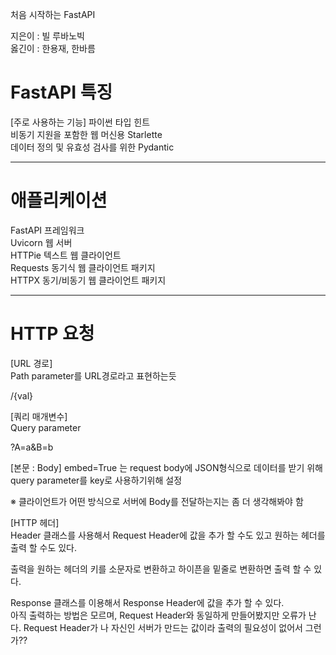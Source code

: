 처음 시작하는 FastAPI  

지은이 : 빌 루바노빅  
옳긴이 : 한용재, 한바름  


# FastAPI 특징
[주로 사용하는 기능]
파이썬 타입 힌트  
비동기 지원을 포함한 웹 머신용 Starlette  
데이터 정의 및 유효성 검사를 위한 Pydantic  

----------

# 애플리케이션
FastAPI 프레임워크  
Uvicorn 웹 서버  
HTTPie 텍스트 웹 클라이언트  
Requests 동기식 웹 클라이언트 패키지  
HTTPX 동기/비동기 웹 클라이언트 패키지

---------

# HTTP 요청
[URL 경로]  
Path parameter를 URL경로라고 표현하는듯  

/{val}  

[쿼리 매개변수]  
Query parameter  

?A=a&B=b  

[본문 : Body]
embed=True 는 request body에 JSON형식으로 데이터를 받기 위해 query parameter를 key로 사용하기위해 설정  

※ 클라이언트가 어떤 방식으로 서버에 Body를 전달하는지는 좀 더 생각해봐야 함  

[HTTP 헤더]  
Header 클래스를 사용해서 Request Header에 값을 추가 할 수도 있고 원하는 헤더를 출력 할 수도 있다.  

출력을 원하는 헤더의 키를 소문자로 변환하고 하이픈을 밑줄로 변환하면 출력 할 수 있다.  

Response 클래스를 이용해서 Response Header에 값을 추가 할 수 있다.  
아직 출력하는 방법은 모르며, Request Header와 동일하게 만들어봤지만 오류가 난다. Request Header가 나 자신인 서버가 만드는 값이라 출력의 필요성이 없어서 그런가??  

